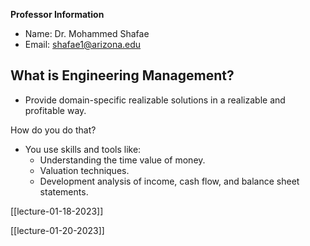 **Professor Information**
- Name: Dr. Mohammed Shafae
- Email: shafae1@arizona.edu


## What is Engineering Management?
- Provide domain-specific realizable solutions in a realizable and profitable way.

How do you do that?
- You use skills and tools like:
	- Understanding the time value of money.
	- Valuation techniques.
	- Development analysis of income, cash flow, and balance sheet statements.



[[lecture-01-18-2023]]

[[lecture-01-20-2023]]
